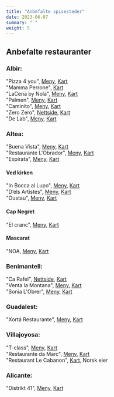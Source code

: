 ```yaml
---
title: "Anbefalte spisesteder"
date: 2023-06-07
summary: " "
weight: 5
---
```


## Anbefalte restauranter

### Albir:

"Pizza 4 you", [Meny](https://pizza4u.es/en/menu/), [Kart](https://pizza4u.es/en/menu/)  
"Mamma Perrone", [Kart](https://goo.gl/maps/xr3hj4YbCCNws1oT7)  
"LaCena by Nola", [Meny](https://lacenabynola.com/#menu), [Kart](https://goo.gl/maps/gb5rdCiX8P5jRX8z8)  
"Palmen", [Meny](https://www.palmenrestaurant.com/#section-menu), [Kart](https://goo.gl/maps/ifChBWhYq5GE94nn7)    
"Caminito", [Meny](https://caminitoargentiniangrillinglish.blogspot.com/2019/03/menu.html), [Kart](https://goo.gl/maps/UnHiSTBdQvfDhAu86)  
"Zero Zero", [Nettside](https://zerozeroaltea.com/), [Kart](https://goo.gl/maps/LqhNjAzy4iprq1rp9)  
"De Lab", [Meny](https://buonmenu.com/delab), [Kart](https://goo.gl/maps/8y5cX3FuagXvyXNHA)

### Altea:

"Buena Vista", [Meny](https://www.thefork.es/restaurante/buena-vista-food-and-drinks-r712309/menu#booking=), [Kart](https://goo.gl/maps/353TqV5j2n4LVNCP6)  
"Restaurante L'Obrador", [Meny](https://www.restaurantelobrador.com/Carta-de-Platos/), [Kart](https://goo.gl/maps/v9gLzTiRDFVR3uFd8)  
"Expirata", [Meny](http://xefpirata.es/en/menu/), [Kart](https://goo.gl/maps/2t1ZZVVUJXHaMsMD8)

#### Ved kirken

"In Bocca al Lupo", [Meny](https://inboccaallupoalicante.es/altea/), [Kart](https://goo.gl/maps/7oipk72CiUUaqhai7)    
"D’els Artistes", [Meny](http://losartistasrestaurante.com/en/the-menu), [Kart](https://goo.gl/maps/gB7g9bj2L95MV2qE7)  
"Oustau", [Meny](https://www.oustau.es/pages/carta), [Kart](https://goo.gl/maps/yoTT7VMdQY75VYcB6)

#### Cap Negret

"El cranc", [Meny](https://www.elcranc.com/menu), [Kart](https://goo.gl/maps/fibKvzR2ZozDs3Tw8)

#### Mascarat

"NOA, [Meny](http://noalounge.es/our-menu/), [Kart](https://goo.gl/maps/537vCB3yFEZhuAgk7)

### Benimantell:

"Ca Rafel", [Nettside](https://mesoncarafelbenimantell.eatbu.com/?lang=en), [Kart](https://goo.gl/maps/AuwWGfSsb1XKXjPr6)  
"Venta la Montana", [Meny](https://ventalamuntanya.negocio.site/), [Kart](https://goo.gl/maps/o1WQbrJzaR8XGvzeA)  
"Sonia L'Obrer", [Meny](https://sonialobrer.eatbu.com/?lang=en#menu), [Kart](https://goo.gl/maps/j5Zus2QuwKtceyYW6)

### Guadalest:

"Xortá Restaurante", [Meny](https://www.instagram.com/stories/highlights/18182155831080911/), [Kart](https://goo.gl/maps/jY9w54ZDg1SC38Zv8)

### Villajoyosa:

"T-class", [Meny](https://www.tclass.es/en/menu/), [Kart](https://goo.gl/maps/P5m53QFn85m8rPjv9)  
"Restaurante da Marc", [Meny](https://restaurantepizzeriadamarc.com/#men%C3%BA), [Kart](https://goo.gl/maps/oDysLWqUy6eBEcb77)  
"Restaurant Le Cabanon", [Kart](https://goo.gl/maps/DU9StFKeJoNQ3mbn9), Norsk eier

### Alicante:

"Distrikt 41", [Meny](https://distrikt41.es/menu/), [Kart](https://goo.gl/maps/mnuDVgQxRSRsDHny6)  
